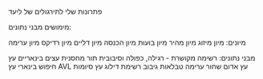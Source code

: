 פתרונות שלי לתירגולים של ליעד

מימושים מבני נתונים:

מיונים:
מיון מיזוג
מיון מהיר
מיון בועות
מיון הכנסה
מיון דליים
מיון רדיקס
מיון ערימה

מבני נתונים:
רשימה מקושרת - רגילה, כפולה וסיבובית
תור
מחסנית
עצים בינאריים
עץ חיפוש בינארי
עץ AVL
עץ אדום שחור
ערימה
טבלאות גיבוב
רשימת דילוג
עץ סיומות
